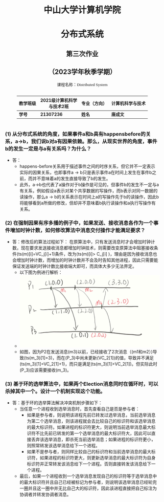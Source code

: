 # <center>中山大学计算机学院<center>
# <center>分布式系统<center>
## <center>第三次作业<center>
## <center>（2023学年秋季学期）<center>
<!-- 让表格居中显示的风格 -->
<style>
.center 
{
  width: auto;
  display: table;
  margin-left: auto;
  margin-right: auto;
}
</style>

<p align="center"><font face="黑体" size=2.>课程名称：Distributed System
</font></p>

<div class="center">

| 教学班级 | 2021级计算机科学<br>与技术2班 |专业（方向） | 计算机科学与技术 |
|----|----|----|----|
| **学号** | **21307236**| **姓名** | **唐成文** |

</div>

### (1) 从分布式系统的角度，如果事件a和b具有happensbefore的关系，a→b，我们说b对a有因果依赖。那么，从现实世界的角度，事件b的发生一定是与a有关系吗？为什么？
* 答：
  * happens-before关系用于描述事件之间的时序关系，但它并不一定表示实际的因果关系，也即事件a → b只是表示事件a在时间上发生在事件b之前，而并不意味着a的发生直接导致了b的发生。
  * 此外，a→b也代表了a操作对于b操作是可见的，但事件b的发生不一定与a有关系，例如假设a表示对某个共享数据的写操作，而b表示对同一数据的读操作，那么a → b的关系表示在时间上a的写操作先于b的读操作，因此b将能够看到a所做的修改，但却并不意味着b执行读操作和a执行写操作有关系。
  
### (2) 在强制因果有序多播的例子中，如果发送、接收消息各作为一个事件增加时钟计数，如何修改算法中消息交付操作才能满足要求？
* 答：修改后的算法过程如下：
  在原算法中，只有发送消息时才会增加时钟计数，现在要求发送接收消息都增加时钟技术，则需要改变原算法中阻塞接收条件\(ts(m)[i]=VC_j[i]+1\)条件，改为\(ts(m)[i]> C_j[i] \)，理由是因为接收消息也会增加时钟计数，而增加的时钟计数并不会及时告知其他进程，因此只需要能保证发送端的时钟计数比接收端大即可，而具体大多少无法界定。
  * 以下图为例进行解析：
  * ![Alt text](8ae1764dd03da4a059de3887423ad64.jpg)
  * 如图，因为P2在发送消息\(m3\)以前，已经接收了2次消息（\(m1和m2）\)导致\(ts(m_3)[1]=3\)，而在\(P_3\)中尚未更新\(VC_2[1]\)的值，导致并不满足\(ts(m_3)[1]=VC_2[1]+1\)，而只是满足\(ts(m_3)[1]>VC_2[1]\)。但实际此时\(P_3\)应该需要接收\(m_3\)。

### (3) 基于环的选举算法中，如果两个Election消息同时在循环时，可以杀掉其中一个。设计一个机制实现这个功能。
* 答：基于环的选举算法解决冲突机制步骤如下：
  * 当任意一个进程收到选举消息时，首先查看自己是否是参与者：
    * 如果是参与者，则说明该进程先前已转发过选举消息，当前选举消息为第二个选举消息，则该进程就会去比较自己的标识符和该选举消息的最大标识符。如果进程的标识符更大，则说明当前选举消息最大标识符不比先前已转发的第一个选举消息的最大标识符大，因此可以直接丢弃该选举消息，即杀死当前选举消息；如果进程的标识符更小，则照常转发该选举消息给下一个进程。
    * 如果不是参与者，则同样比较自己的标识符和当前选举消息的最大标识符，如果进程的标识符更大，则更新选举消息的最大标识符为自身标识符并正常转发该消息给下一个进程。否则直接转发该消息给下一个进程。
  * 最后，如果一个进程收到一个选举消息发现自己的标识符等于选举消息中的最大标识符并且自己已经被标记为参与者，则说明该选举消息已经轮完一圈并且这一圈中并无比自己大的标识符，因此该进程直接把自己标注为协调者并转发协调者消息。